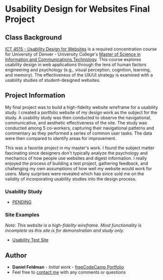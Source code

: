 # Usability Design for Websites Final Project

## Class Background
[ICT 4515 - Usability Design for Websites](https://universitycollege.du.edu/courses/coursesdetail.cfm?degreecode=ict&coursenum=4515) is a required concentration course for University of Denver - University College's [Master of Science in Information and Communications Technology](https://universitycollege.du.edu/ict/degree/masters/web-design-and-development-online/degreeid/400). This course explores usability design in web applications through the lens of human factors engineering and psychology (e.g., visual perception, cognition, learning, and memory). The effectiveness of the UX/UI strategy is examined with a usability studies of student-designed websites. 

## Project Information
My final project was to build a high-fidelity website wireframe for a usability study. I created a portfolio website of my design work as the subject for the study. A usability study was then conducted to observe the navigational, communicative, and aesthetic effectiveness of the site. The study was conducted among 5 co-workers, capturing their navigational patterns and commentary as they performed a series of common user tasks. The data were then compared to identify areas for improvement. 

This was a favorite project in my master's work. I found the subject matter fascinating since designers don't typically analyze the psychology and mechanics of how people use websites and digest information. I really enjoyed the process of building a test project, gathering feedback, and challenging my own assumptions of how well my website would work for users. Many surprises were revealed which has since sold me on the validity of incorporating usability studies into the design process.

### Usability Study
- [PENDING]()

### Site Examples
_Note: *This website is a high-fidelity wireframe. Most functionality is incomplete as this site is for demonstration and study only.*_  
- [Usability Test Site]() 

## Author

* **Daniel Feldman** - *Initial work* - [freeCodeCamp Portfolio](https://feldbot.github.io/fcc-portfolio/)
* Feel free to [contact me](mailto:feldbot@gmail.com) with any comments or questions

